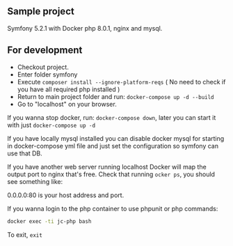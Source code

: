 ## Sample project 
Symfony 5.2.1 with Docker php 8.0.1, nginx and mysql.


## For development
* Checkout project.
* Enter folder symfony
* Execute `composer install --ignore-platform-reqs` ( No need to check if you have all required php installed )
* Return to main project folder and run: `docker-compose up -d --build`
* Go to "localhost" on your browser.

If you wanna stop docker, run: `docker-compose down`, later you can start it with just `docker-compose up -d`

If you have locally mysql installed you can disable docker mysql for starting in docker-compose yml
 file and just set the configuration so symfony can use that DB.
  
If you have another web server running localhost Docker will map the output port to nginx that's free.
Check that running `ocker ps`, you should see something like:

0.0.0.0:80  is your host address and port. 

If you wanna login to the php container to use phpunit or php commands:
```bash
docker exec -ti jc-php bash
```
To exit, `exit` 
